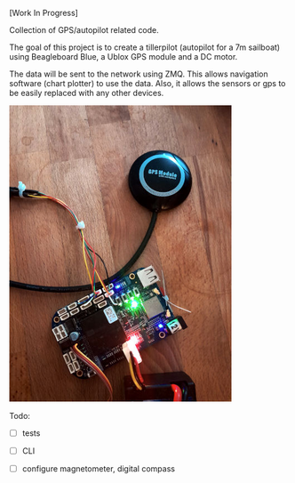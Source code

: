 
[Work In Progress]

Collection of GPS/autopilot related code.


The goal of this project is to create a tillerpilot (autopilot for a 7m sailboat)
using Beagleboard Blue, a Ublox GPS module and a DC motor.

The data will be sent to the network using ZMQ. This allows navigation software (chart plotter) 
to use the data. Also, it allows the sensors or gps to be easily replaced with any 
other devices.


 

![](https://github.com/Alex-CodeLab/gpslib/blob/main/bbb_gps.jpg)

Todo:
- [ ] tests
- [ ] CLI
- [ ] configure magnetometer, digital compass


